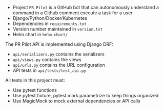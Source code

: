 - Project `PR Pilot` is a GitHub bot that can autonomously understand a command in a Github comment execute a task for a user
- Django/Python/Docker/Kubernetes
- Dependencies in `requirements.txt`
- Version number maintained in `version.txt`
- Helm chart in `helm-chart/`

The PR Pilot API is implemented using Django DRF:
- `api/serializers.py` contains the serializers
- `api/views.py` contains the views
- `api/urls.py` contains the URL configuration
- API tests in `api/tests/test_api.py`

All tests in this project must:
- Use pytest functions
- Use pytest.fixture, pytest.mark.parametrize to keep things organized
- Use MagicMock to mock external dependencies or API calls